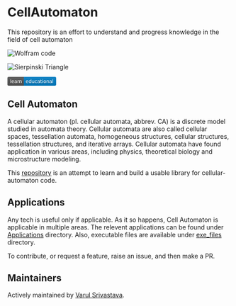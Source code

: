 # CellAutomaton
This repository is an effort to understand and progress knowledge in the field of cell automaton

![Wolfram code](https://mathworld.wolfram.com/images/eps-gif/Code0177_650.gif)

![Sierpinski Triangle](https://gifimage.net/wp-content/uploads/2018/05/sierpinski-triangle-gif-5.gif)

<div>
<svg xmlns="http://www.w3.org/2000/svg" xmlns:xlink="http://www.w3.org/1999/xlink" width="110" height="20" role="img" aria-label="learn: educational"><title>learn: educational</title><linearGradient id="s" x2="0" y2="100%"><stop offset="0" stop-color="#bbb" stop-opacity=".1"/><stop offset="1" stop-opacity=".1"/></linearGradient><clipPath id="r"><rect width="110" height="20" rx="3" fill="#fff"/></clipPath><g clip-path="url(#r)"><rect width="37" height="20" fill="#555"/><rect x="37" width="73" height="20" fill="#007ec6"/><rect width="110" height="20" fill="url(#s)"/></g><g fill="#fff" text-anchor="middle" font-family="Verdana,Geneva,DejaVu Sans,sans-serif" text-rendering="geometricPrecision" font-size="110"><text aria-hidden="true" x="195" y="150" fill="#010101" fill-opacity=".3" transform="scale(.1)" textLength="270">learn</text><text x="195" y="140" transform="scale(.1)" fill="#fff" textLength="270">learn</text><text aria-hidden="true" x="725" y="150" fill="#010101" fill-opacity=".3" transform="scale(.1)" textLength="630">educational</text><text x="725" y="140" transform="scale(.1)" fill="#fff" textLength="630">educational</text></g></svg>
</div>  
  
## Cell Automaton

A cellular automaton (pl. cellular automata, abbrev. CA) is a discrete model studied in automata theory. Cellular automata are also called cellular spaces, tessellation automata, homogeneous structures, cellular structures, tessellation structures, and iterative arrays. Cellular automata have found application in various areas, including physics, theoretical biology and microstructure modeling. 

This [repository](https://github.com/vs666/CellAutomaton) is an attempt to learn and build a usable library for cellular-automaton code.

## Applications

Any tech is useful only if applicable. As it so happens, Cell Automaton is applicable in multiple areas. The relevent applications can be found under 
[Applications](https://github.com/vs666/CellAutomaton/tree/master/Applications) directory.
Also, executable files are available under [exe_files](https://github.com/vs666/CellAutomaton/tree/master/exe_files) directory.

To contribute, or request a feature, raise an issue, and then make a PR.

## Maintainers

Actively maintained by [Varul Srivastava](https://github.com/vs666).
